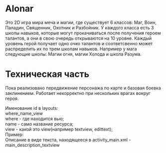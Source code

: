 # Alonar

Это 2D игра мира меча и магии, где существует 6 классов: Маг, Воин, Паладин, Священник, Охотник и Разбойник. У каждого класса есть 3 школы навыков, которые могут прокачиваться после получения героем талантов, а они в свою очередь открываются на 10 уровне. Каждый уровень герой получает одно очко талантов и соответсвенно может распределить их по трем школам навыков. Например у мага следующие школы: Магии огня, магии Холода и школа Разума.

# Техническая часть
Пока реализовано передвижение персонажа по карте и базовая боевка заклинением. Работает некорректно при нескольких врагах вокруг героя.  

Именование id в layouts:  
where_name_view  
where - где находится вью;  
name - само название ресурса;  
view - какой это view(например textview, edittext);  
Пример:  
Описание в виде текста, находящееся в activity_main.xml - main_description_textview  
